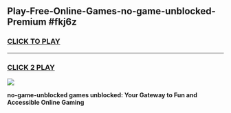 
## Play-Free-Online-Games-no-game-unblocked-Premium #fkj6z
<h3>
<a href="https://premium.freeplayer.one?title=no-game-unblocked&ref=8M">CLICK TO PLAY</a></h3>
<hr>

<h3>
<a href="https://premium.freeplayer.one?title=no-game-unblocked&ref=8M">CLICK 2 PLAY</a>
  
</h3>

<a href="https://premium.freeplayer.one?title=no-game-unblocked&ref=8M"><img src="https://clearcache.store/games.png"></a>


**no-game-unblocked games unblocked: Your Gateway to Fun and Accessible Online Gaming**
